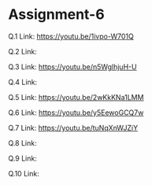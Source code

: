 # Assignment-6

Q.1 Link: https://youtu.be/1ivpo-W701Q

Q.2 Link: 

Q.3 Link: https://youtu.be/n5WglhjuH-U

Q.4 Link: 

Q.5 Link: https://youtu.be/2wKkKNa1LMM

Q.6 Link: https://youtu.be/y5EewoGCQ7w

Q.7 Link: https://youtu.be/tuNqXnWJZiY

Q.8 Link:

Q.9 Link: 

Q.10 Link: 
